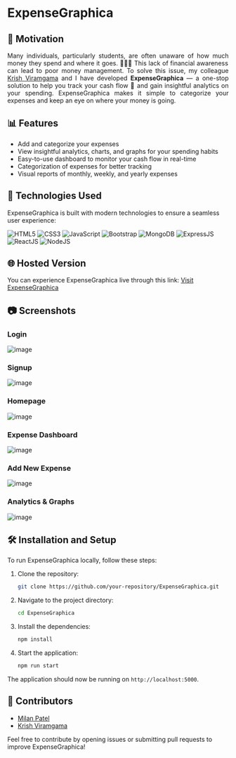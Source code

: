 # ExpenseGraphica

## 🎯 Motivation

<p align="justify">
    Many individuals, particularly students, are often unaware of how much money they spend and where it goes. 🕵🏻‍♂️ This lack of financial awareness can lead to poor money management. To solve this issue, my colleague <a href="https://github.com/KrishV9055" target="_blank">Krish Viramgama</a> and I have developed <strong>ExpenseGraphica</strong> — a one-stop solution to help you track your cash flow 💸 and gain insightful analytics on your spending. ExpenseGraphica makes it simple to categorize your expenses and keep an eye on where your money is going.
</p>

## 📊 Features

- Add and categorize your expenses
- View insightful analytics, charts, and graphs for your spending habits
- Easy-to-use dashboard to monitor your cash flow in real-time
- Categorization of expenses for better tracking
- Visual reports of monthly, weekly, and yearly expenses

## 🚀 Technologies Used

ExpenseGraphica is built with modern technologies to ensure a seamless user experience:

![HTML5](https://img.shields.io/badge/html5-%23E34F26.svg?style=for-the-badge&logo=html5&logoColor=white) 
![CSS3](https://img.shields.io/badge/css3-%231572B6.svg?style=for-the-badge&logo=css3&logoColor=white) 
![JavaScript](https://img.shields.io/badge/javascript-%23323330.svg?style=for-the-badge&logo=javascript&logoColor=%23F7DF1E) 
![Bootstrap](https://img.shields.io/badge/bootstrap-%23563D7C.svg?style=for-the-badge&logo=bootstrap&logoColor=white) 
![MongoDB](https://img.shields.io/badge/-MongoDB-13aa52?style=for-the-badge&logo=mongodb&logoColor=white) 
![ExpressJS](https://img.shields.io/badge/Express.js-404D59?style=for-the-badge) 
![ReactJS](https://img.shields.io/badge/React-20232A?style=for-the-badge&logo=react&logoColor=61DAFB) 
![NodeJS](https://img.shields.io/badge/Node.js-43853D?style=for-the-badge&logo=node.js&logoColor=white) 

## 🌐 Hosted Version

You can experience ExpenseGraphica live through this link: [Visit ExpenseGraphica](#)

## 📷 Screenshots

### Login
![image](https://github.com/user-attachments/assets/ea5d4d33-b4f0-4c38-84c9-606f702c07ca)

### Signup
![image](https://github.com/user-attachments/assets/70d37fbd-51d3-45f3-a385-c7e548b59ba6)

### Homepage
![image](https://github.com/user-attachments/assets/770577da-abd3-451c-81fd-2477e9a534f1)

### Expense Dashboard
![image](https://github.com/user-attachments/assets/fb414e33-4e01-4936-9bb3-6d7c0e79cd45)

### Add New Expense
![image](https://github.com/user-attachments/assets/9f664feb-f52d-4030-8477-81810a06e575)

### Analytics & Graphs
![image](https://github.com/user-attachments/assets/a712120a-bdff-4247-baa2-b2894e4907d9)


## 🛠️ Installation and Setup

To run ExpenseGraphica locally, follow these steps:

1. Clone the repository:
    ```bash
    git clone https://github.com/your-repository/ExpenseGraphica.git
    ```
2. Navigate to the project directory:
    ```bash
    cd ExpenseGraphica
    ```
3. Install the dependencies:
    ```bash
    npm install
    ```
4. Start the application:
    ```bash
    npm run start
    ```

The application should now be running on `http://localhost:5000`.

## 🤝 Contributors

- [Milan Patel](https://github.com/MilanPatel28)
- [Krish Viramgama](https://github.com/KrishV9055)

Feel free to contribute by opening issues or submitting pull requests to improve ExpenseGraphica!


